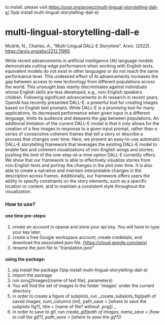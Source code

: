 to install, please visit https://pypi.org/project/multi-lingual-storytelling-dall-e/ (!pip install multi-lingual-storytelling-dall-e)

# multi-lingual-storytelling-dall-e

Mudrik, N., Charles, A., “Multi-Lingual DALL-E Storytime”. Arxiv. (2022). https://arxiv.org/abs/2212.11985

While recent advancements in artificial intelligence (AI) language models demonstrate cutting-edge performance when working with English texts, equivalent models do not exist in other languages or do not reach the same performance level. This undesired effect of AI advancements increases the gap between access to new technology from different populations across the world. This unsought bias mainly discriminates against individuals whose English skills are less developed, e.g., non-English speakers children. Following significant advancements in AI research in recent years, OpenAI has recently presented DALL-E: a powerful tool for creating images based on English text prompts. While DALL-E is a promising tool for many applications, its decreased performance when given input in a different language, limits its audience and deepens the gap between populations. An additional limitation of the current DALL-E model is that it only allows for the creation of a few images in response to a given input prompt, rather than a series of consecutive coherent frames that tell a story or describe a process that changes over time. Here, we present an easy-to-use automatic DALL-E storytelling framework that leverages the existing DALL-E model to enable fast and coherent visualizations of non-English songs and stories, pushing the limit of the one-step-at-a-time option DALL-E currently offers. We show that our framework is able to effectively visualize stories from non-English texts and portray the changes in the plot over time. It is also able to create a narrative and maintain interpretable changes in the description across frames. Additionally, our framework offers users the ability to specify constraints on the story elements, such as a specific location or context, and to maintain a consistent style throughout the visualization.


### How to use?
#### one time pre-steps:
 1) create an account in openai and store your api key. You will have to type your key later.
 2) create a free Google workspace account, create credetials, and download the associated json file. (https://cloud.google.com/apis)
 3) rename the json file to "translation.json"

#### using the package:
1) pip install the package (!pip install multi-lingual-storytelling-dall-e)
2) import the package
3) run song2images([name of text file], parameters)
4) You will find the set of images in the folder 'images' under the current directory
5) in order to create a figure of subplots, run _create_subplots_fig(path of saved images, num_columns (int), path_save = [where to save the subplots fig?], title = [name of file? without .png]) _
6) in order to save to gif, run  _create_gif(path of images, name_save = [how to call the gif?], path_save = [where to save the gif?])_
